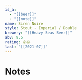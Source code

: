 ```yaml
---
is_a:
  - "[[beer]]"
  - "[[note]]"
name: Siren Noire
style: Stout - Imperial / Double
brewery: "[[Heavy Seas Beer]]"
abv: 9.5
rating: 👍👍
last: "[[2021-07]]"
---
```

# Notes


